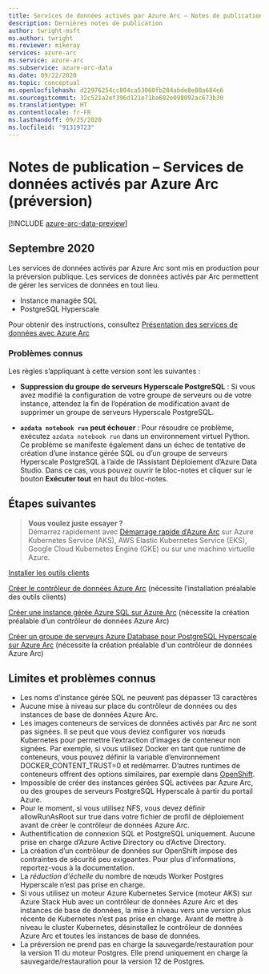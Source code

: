 ```yaml
---
title: Services de données activés par Azure Arc – Notes de publication
description: Dernières notes de publication
author: twright-msft
ms.author: twright
ms.reviewer: mikeray
services: azure-arc
ms.service: azure-arc
ms.subservice: azure-arc-data
ms.date: 09/22/2020
ms.topic: conceptual
ms.openlocfilehash: d22976254cc804ca53060fb284abde8e80a684e6
ms.sourcegitcommit: 32c521a2ef396d121e71ba682e098092ac673b30
ms.translationtype: HT
ms.contentlocale: fr-FR
ms.lasthandoff: 09/25/2020
ms.locfileid: "91319723"
---
```

# <a name="release-notes---azure-arc-enabled-data-services-preview"></a>Notes de publication – Services de données activés par Azure Arc (préversion)

[!INCLUDE [azure-arc-data-preview](../../../includes/azure-arc-data-preview.md)]

## <a name="september-2020"></a>Septembre 2020

Les services de données activés par Azure Arc sont mis en production pour la préversion publique. Les services de données activés par Arc permettent de gérer les services de données en tout lieu.

- Instance managée SQL
- PostgreSQL Hyperscale

Pour obtenir des instructions, consultez [Présentation des services de données avec Azure Arc](overview.md)

### <a name="known-issues"></a>Problèmes connus

Les règles s’appliquant à cette version sont les suivantes :

* **Suppression du groupe de serveurs Hyperscale PostgreSQL** : Si vous avez modifié la configuration de votre groupe de serveurs ou de votre instance, attendez la fin de l’opération de modification avant de supprimer un groupe de serveurs Hyperscale PostgreSQL.

* **`azdata notebook run` peut échouer** : Pour résoudre ce problème, exécutez `azdata notebook run` dans un environnement virtuel Python. Ce problème se manifeste également dans un échec de tentative de création d’une instance gérée SQL ou d’un groupe de serveurs Hyperscale PostgreSQL à l’aide de l’Assistant Déploiement d’Azure Data Studio. Dans ce cas, vous pouvez ouvrir le bloc-notes et cliquer sur le bouton **Exécuter tout** en haut du bloc-notes.

## <a name="next-steps"></a>Étapes suivantes

> **Vous voulez juste essayer ?**  
> Démarrez rapidement avec [Démarrage rapide d’Azure Arc](https://github.com/microsoft/azure_arc#azure-arc-enabled-data-services) sur Azure Kubernetes Service (AKS), AWS Elastic Kubernetes Service (EKS), Google Cloud Kubernetes Engine (GKE) ou sur une machine virtuelle Azure.

[Installer les outils clients](install-client-tools.md)

[Créer le contrôleur de données Azure Arc](create-data-controller.md) (nécessite l’installation préalable des outils clients)

[Créer une instance gérée Azure SQL sur Azure Arc](create-sql-managed-instance.md) (nécessite la création préalable d’un contrôleur de données Azure Arc)

[Créer un groupe de serveurs Azure Database pour PostgreSQL Hyperscale sur Azure Arc](create-postgresql-hyperscale-server-group.md) (nécessite la création préalable d'un contrôleur de données Azure Arc)

## <a name="known-limitations-and-issues"></a>Limites et problèmes connus

- Les noms d’instance gérée SQL ne peuvent pas dépasser 13 caractères
- Aucune mise à niveau sur place du contrôleur de données ou des instances de base de données Azure Arc.
- Les images conteneurs de services de données activés par Arc ne sont pas signées.  Il se peut que vous deviez configurer vos nœuds Kubernetes pour permettre l’extraction d’images de conteneur non signées.  Par exemple, si vous utilisez Docker en tant que runtime de conteneurs, vous pouvez définir la variable d’environnement DOCKER_CONTENT_TRUST=0 et redémarrer.  D’autres runtimes de conteneurs offrent des options similaires, par exemple dans [OpenShift](https://docs.openshift.com/container-platform/4.5/openshift_images/image-configuration.html#images-configuration-file_image-configuration).
- Impossible de créer des instances gérées SQL activées par Azure Arc, ou des groupes de serveurs PostgreSQL Hyperscale à partir du portail Azure.
- Pour le moment, si vous utilisez NFS, vous devez définir allowRunAsRoot sur true dans votre fichier de profil de déploiement avant de créer le contrôleur de données Azure Arc.
- Authentification de connexion SQL et PostgreSQL uniquement.  Aucune prise en charge d’Azure Active Directory ou d’Active Directory.
- La création d’un contrôleur de données sur OpenShift impose des contraintes de sécurité peu exigeantes.  Pour plus d'informations, reportez-vous à la documentation.
- La _réduction d’échelle_ du nombre de nœuds Worker Postgres Hyperscale n’est pas prise en charge.
- Si vous utilisez un moteur Azure Kubernetes Service (moteur AKS) sur Azure Stack Hub avec un contrôleur de données Azure Arc et des instances de base de données, la mise à niveau vers une version plus récente de Kubernetes n’est pas prise en charge. Avant de mettre à niveau le cluster Kubernetes, désinstallez le contrôleur de données Azure Arc et toutes les instances de base de données.
- La préversion ne prend pas en charge la sauvegarde/restauration pour la version 11 du moteur Postgres. Elle prend uniquement en charge la sauvegarde/restauration pour la version 12 de Postgres.
